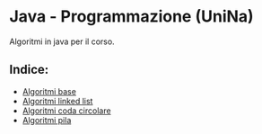 # Java - Programmazione (UniNa)
Algoritmi in java per il corso.

## Indice:
- [Algoritmi base](https://github.com/antocirino/java/blob/main/algoritmi_base.md)
- [Algoritmi linked list](https://github.com/antocirino/java/blob/main/linked_list.md)
- [Algoritmi coda circolare](https://github.com/antocirino/java/blob/main/coda_circolare.md)
- [Algoritmi pila](https://github.com/antocirino/java/blob/main/pila.md)
